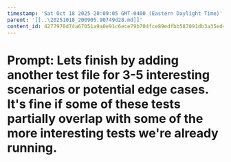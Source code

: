 ```yaml
---
timestamp: 'Sat Oct 18 2025 20:09:05 GMT-0400 (Eastern Daylight Time)'
parent: '[[..\20251018_200905.90749d28.md]]'
content_id: 4277970d74a67051a9a0e91c6ece79b704fce89edfbb587091db3a35ed4027bc
---
```


# Prompt: Lets finish by adding another test file for 3-5 interesting scenarios or potential edge cases. It's fine if some of these tests partially overlap with some of the more interesting tests we're already running.
